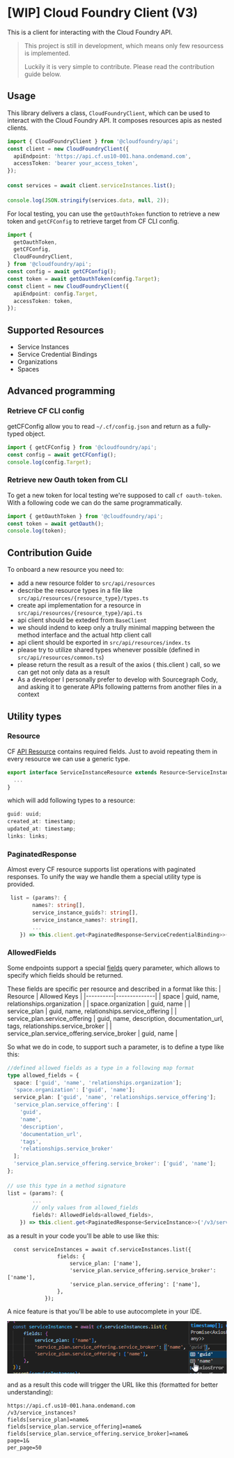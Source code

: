 # [WIP] Cloud Foundry Client (V3)

This is a client for interacting with the Cloud Foundry API.

> This project is still in development, which means only few resourcess is implemented.
>
> Luckily it is very simple to contribute. Please read the contribution guide below.

## Usage

This library delivers a class, `CloudFoundryClient`, which can be used to interact with the Cloud Foundry API. It composes resources apis as nested clients.

```ts
import { CloudFoundryClient } from '@cloudfoundry/api';
const client = new CloudFoundryClient({
  apiEndpoint: 'https://api.cf.us10-001.hana.ondemand.com',
  accessToken: 'bearer your_access_token',
});

const services = await client.serviceInstances.list();

console.log(JSON.stringify(services.data, null, 2));
```

For local testing, you can use the `getOauthToken` function to retrieve a new token and `getCFConfig` to retrieve target from CF CLI config.

```ts
import {
  getOauthToken,
  getCFConfig,
  CloudFoundryClient,
} from '@cloudfoundry/api';
const config = await getCFConfig();
const token = await getOauthToken(config.Target);
const client = new CloudFoundryClient({
  apiEndpoint: config.Target,
  accessToken: token,
});
```

## Supported Resources

- Service Instances
- Service Credential Bindings
- Organizations
- Spaces

## Advanced programming

### Retrieve CF CLI config

getCFConfig allow you to read `~/.cf/config.json` and return as a fully-typed object.

```ts
import { getCFConfig } from '@cloudfoundry/api';
const config = await getCFConfig();
console.log(config.Target);
```

### Retrieve new Oauth token from CLI

To get a new token for local testing we're supposed to call `cf oauth-token`.
With a following code we can do the same programmatically.

```ts
import { getOauthToken } from '@cloudfoundry/api';
const token = await getOauth();
console.log(token);
```

## Contribution Guide

To onboard a new resource you need to:

- add a new resource folder to `src/api/resources`
- describe the resource types in a file like `src/api/resources/{resource_type}/types.ts`
- create api implementation for a resource in `src/api/resources/{resource_type}/api.ts`
- api client should be exteded from `BaseClient`
- we should indend to keep only a trully minimal mapping between the method interface and the actual http client call
- api client should be exported in `src/api/resources/index.ts`
- please try to utilize shared types whenever possible (defined in `src/api/resources/common.ts`)
- please return the result as a result of the axios ( this.client ) call, so we can get not only data as a result
- As a developer I personally prefer to develop with Sourcegraph Cody, and asking it to generate APIs following patterns from another files in a context

## Utility types

### Resource<T>

CF [API Resource](https://v3-apidocs.cloudfoundry.org/version/3.181.0/#api-resource) contains required fields. Just to avoid repeating them in every resource we can use a generic type.

```ts
export interface ServiceInstanceResource extends Resource<ServiceInstanceEntity> {
  ...
}
```

which will add following types to a resource:

```ts
guid: uuid;
created_at: timestamp;
updated_at: timestamp;
links: links;
```

### PaginatedResponse<T>

Almost every CF resource supports list operations with paginated responses. To unify the way we handle them a special utility type is provided.

```ts
 list = (params?: {
        names?: string[],
        service_instance_guids?: string[],
        service_instance_names?: string[],
        ...
    }) => this.client.get<PaginatedResponse<ServiceCredentialBinding>>('/v3/service_credential_bindings', { params })
```

### AllowedFields<T>

Some endpoints support a special [fields](https://v3-apidocs.cloudfoundry.org/version/3.181.0/index.html#fields-parameter) query parameter, which allows to specify which fields should be returned.

These fields are specific per resource and described in a format like this:
| Resource | Allowed Keys |
|----------|--------------|
| space | guid, name, relationships.organization |
| space.organization | guid, name |
| service_plan | guid, name, relationships.service_offering |
| service_plan.service_offering | guid, name, description, documentation_url, tags, relationships.service_broker |
| service_plan.service_offering.service_broker | guid, name |

So what we do in code, to support such a parameter, is to define a type like this:

```ts
//defined allowed fields as a type in a following map format
type allowed_fields = {
  space: ['guid', 'name', 'relationships.organization'];
  'space.organization': ['guid', 'name'];
  service_plan: ['guid', 'name', 'relationships.service_offering'];
  'service_plan.service_offering': [
    'guid',
    'name',
    'description',
    'documentation_url',
    'tags',
    'relationships.service_broker'
  ];
  'service_plan.service_offering.service_broker': ['guid', 'name'];
};

// use this type in a method signature
list = (params?: {
        ...
        // only values from allowed_fields
        fields?: AllowedFields<allowed_fields>,
    }) => this.client.get<PaginatedResponse<ServiceInstance>>('/v3/service_instances', { params })
```

as a result in your code you'll be able to use like this:

```
  const serviceInstances = await cf.serviceInstances.list({
                fields: {
                    service_plan: ['name'],
                    'service_plan.service_offering.service_broker': ['name'],
                    'service_plan.service_offering': ['name'],
                },
            });
```

A nice feature is that you'll be able to use autocomplete in your IDE.

![alt text](./docs/img/allowed_fields_autocomlete.png)

and as a result this code will trigger the URL like this (formatted for better understanding):

```
https://api.cf.us10-001.hana.ondemand.com
/v3/service_instances?
fields[service_plan]=name&
fields[service_plan.service_offering]=name&
fields[service_plan.service_offering.service_broker]=name&
page=1&
per_page=50
```
